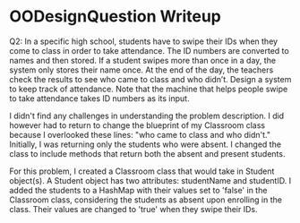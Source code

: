 # OODesignQuestion Writeup

Q2:
    In a specific high school, students have to swipe their IDs when they come to class in order to take
    attendance. The ID numbers are converted to names and then stored. If a student swipes more than
    once in a day, the system only stores their name once. At the end of the day, the teachers check the
    results to see who came to class and who didn’t. Design a system to keep track of attendance. Note
    that the machine that helps people swipe to take attendance takes ID numbers as its input.

I didn't find any challenges in understanding the problem description. I did however had to return to change the blueprint of my Classroom class because I overlooked these lines: "who came to class and who didn't." Initially, I was returning only the students who were absent. I changed the class to include methods that return both the absent and present students.

For this problem, I created a Classroom class that would take in Student object(s). A Student object has two attributes: studentName and studentID. I added the students to a HashMap with their values set to 'false' in the Classroom class, considering the students as absent upon enrolling in the class. Their values are changed to 'true' when they swipe their IDs.
